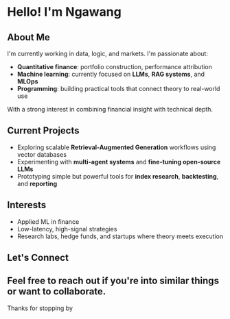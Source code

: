 # Hello! I'm Ngawang


## About Me

I'm currently working in data, logic, and markets. I'm passionate about:

-  **Quantitative finance**: portfolio construction, performance attribution
-  **Machine learning**: currently focused on **LLMs**, **RAG systems**, and **MLOps**
- **Programming**: building practical tools that connect theory to real-world use

With a strong interest in combining financial insight with technical depth.

##  Current Projects

-  Exploring scalable **Retrieval-Augmented Generation** workflows using vector databases
-  Experimenting with **multi-agent systems** and **fine-tuning open-source LLMs**
-  Prototyping simple but powerful tools for **index research**, **backtesting**, and **reporting**

##  Interests

- Applied ML in finance
- Low-latency, high-signal strategies
- Research labs, hedge funds, and startups where theory meets execution

##  Let's Connect

Feel free to reach out if you're into similar things or want to collaborate.
---


Thanks for stopping by 


<!---
iamrinchen/iamrinchen is a ✨ special ✨ repository because its `README.md` (this file) appears on your GitHub profile.
You can click the Preview link to take a look at your changes.
--->

